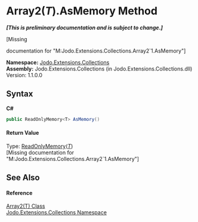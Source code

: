 # Array2(*T*).AsMemory Method 
 _**\[This is preliminary documentation and is subject to change.\]**_

\[Missing <summary> documentation for "M:Jodo.Extensions.Collections.Array2`1.AsMemory"\]

**Namespace:**&nbsp;<a href="N_Jodo_Extensions_Collections">Jodo.Extensions.Collections</a><br />**Assembly:**&nbsp;Jodo.Extensions.Collections (in Jodo.Extensions.Collections.dll) Version: 1.1.0.0

## Syntax

**C#**<br />
``` C#
public ReadOnlyMemory<T> AsMemory()
```


#### Return Value
Type: <a href="https://docs.microsoft.com/dotnet/api/system.readonlymemory-1" target="_blank" rel="noopener noreferrer">ReadOnlyMemory</a>(<a href="T_Jodo_Extensions_Collections_Array2_1">*T*</a>)<br />\[Missing <returns> documentation for "M:Jodo.Extensions.Collections.Array2`1.AsMemory"\]

## See Also


#### Reference
<a href="T_Jodo_Extensions_Collections_Array2_1">Array2(T) Class</a><br /><a href="N_Jodo_Extensions_Collections">Jodo.Extensions.Collections Namespace</a><br />